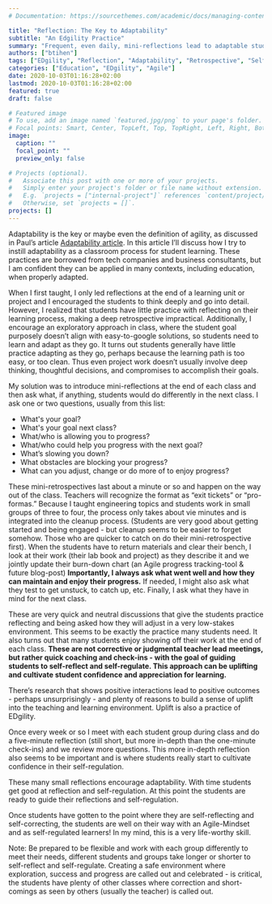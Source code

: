 ```yaml
---
# Documentation: https://sourcethemes.com/academic/docs/managing-content/

title: "Reflection: The Key to Adaptability"
subtitle: "An Edgility Practice"
summary: "Frequent, even daily, mini-reflections lead to adaptable students and curriculums. Ideally, guide the students to where they are comfortable to self-reflect with you. This of course means guiding the kids to where they have the confidence and insight to self-reflect and self-correct instead of relying (or even fearing) external assessment and correction."
authors: ["btihen"]
tags: ["EDgility", "Reflection", "Adaptability", "Retrospective", "Self-Regulation", "Uplift"]
categories: ["Education", "EDgility", "Agile"]
date: 2020-10-03T01:16:28+02:00
lastmod: 2020-10-03T01:16:28+02:00
featured: true
draft: false

# Featured image
# To use, add an image named `featured.jpg/png` to your page's folder.
# Focal points: Smart, Center, TopLeft, Top, TopRight, Left, Right, BottomLeft, Bottom, BottomRight.
image:
  caption: ""
  focal_point: ""
  preview_only: false

# Projects (optional).
#   Associate this post with one or more of your projects.
#   Simply enter your project's folder or file name without extension.
#   E.g. `projects = ["internal-project"]` references `content/project/deep-learning/index.md`.
#   Otherwise, set `projects = []`.
projects: []
---
```

Adaptability is the key or maybe even the definition of agility, as discussed in Paul’s article [Adaptability article](/blog/edgility_pmagnuson_adaptability). In this article I’ll discuss how I try to instill adaptability as a classroom process for student learning. These practices are borrowed from tech companies and business consultants, but I am confident they can be applied in many contexts, including education, when properly adapted.

When I first taught, I only led reflections at the end of a learning unit or project and I encouraged the students to think deeply and go into detail. However, I realized that students have little practice with reflecting on their learning process, making a deep retrospective impractical. Additionally, I encourage an exploratory approach in class, where the student goal purposely doesn’t align with easy-to-google solutions, so students need to learn and adapt as they go. It turns out students generally have little practice adapting as they go, perhaps because the learning path is too easy, or too clean. Thus even project work doesn’t usually involve deep thinking, thoughtful decisions, and compromises to accomplish their goals.

My solution was to introduce mini-reflections at the end of each class and then ask what, if anything, students would do differently in the next class. I ask one or two questions, usually from this list:

* What's your goal?
* What's your goal next class?
* What/who is allowing you to progress?
* What/who could help you progress with the next goal?
* What’s slowing you down?
* What obstacles are blocking your progress?
* What can you adjust, change or do more of to enjoy progress?

These mini-retrospectives last about a minute or so and happen on the way out of the class. Teachers will recognize the format as “exit tickets” or “pro-formas.” Because I taught engineering topics and students work in small groups of three to four, the process only takes about vie minutes and is integrated into the cleanup process. (Students are very good about getting started and being engaged - but cleanup seems to be easier to forget somehow. Those who are quicker to catch on do their mini-retrospective first). When the students have to return materials and clear their bench, I look at their work (their lab book and project) as they describe it and we jointly update their burn-down chart (an Agile progress tracking-tool & future blog-post) **Importantly, I always ask what went well and how they can maintain and enjoy their progress.** If needed, I might also ask what they test to get unstuck, to catch up, etc.  Finally, I ask what they have in mind for the next class.

These are very quick and neutral discussions that give the students practice reflecting and being asked how they will adjust in a very low-stakes environment. This seems to be exactly the practice many students need. It also turns out that many students enjoy showing off their work at the end of each class. **These are not corrective or judgmental teacher lead meetings, but rather quick coaching and check-ins - with the goal of guiding students to self-reflect and self-regulate. This approach can be uplifting and cultivate student confidence and appreciation for learning.**

There’s research that shows positive interactions lead to positive outcomes - perhaps unsurprisingly - and plenty of reasons to build a sense of uplift into the teaching and learning environment. Uplift is also a practice of EDgility.

Once every week or so I meet with each student group during class and do a five-minute reflection (still short, but more in-depth than the one-minute check-ins) and we review more questions.  This more in-depth reflection also seems to be important and is where students really start to cultivate confidence in their self-regulation.

These many small reflections encourage adaptability. With time students get good at reflection and self-regulation. At this point the students are ready to guide their reflections and self-regulation.

Once students have gotten to the point where they are self-reflecting and self-correcting, the students are well on their way with an Agile-Mindset and as self-regulated learners! In my mind, this is a very life-worthy skill.

Note: Be prepared to be flexible and work with each group differently to meet their needs, different students and groups take longer or shorter to self-reflect and self-regulate. Creating a safe environment where exploration, success and progress are called out and celebrated - is critical, the students have plenty of other classes where correction and short-comings as seen by others (usually the teacher) is called out.
